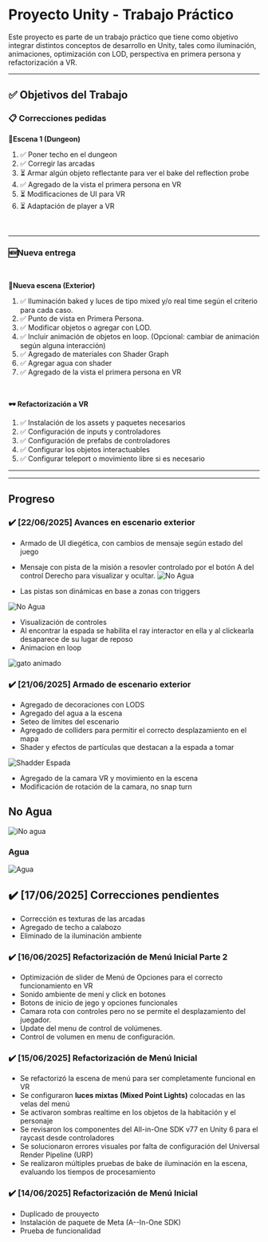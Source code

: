 # Proyecto Unity - Trabajo Práctico

Este proyecto es parte de un trabajo práctico que tiene como objetivo integrar distintos conceptos de desarrollo en Unity, tales como iluminación, animaciones, optimización con LOD, perspectiva en primera persona y refactorización a VR.

---

## ✅ Objetivos del Trabajo

### 📋 Correcciones pedidas



**🏰Escena 1 (Dungeon)**

1. ✅ Poner techo en el dungeon
2. ✅ Corregir las arcadas
3. ⏳ Armar algún objeto reflectante para ver el bake del reflection probe
4. ✅ Agregado de la vista el primera persona en VR
5. ⏳ Modificaciones de UI para VR
6. ⏳ Adaptación de player a VR

<br>

---

### 🆕Nueva entrega
<br>

**🌄Nueva escena (Exterior)**
1. ✅ Iluminación baked y luces de tipo mixed y/o real time según el criterio para cada caso.
2. ✅ Punto de vista en Primera Persona.
3. ✅ Modificar objetos o agregar con LOD.
4. ✅ Incluir animación de objetos en loop. (Opcional: cambiar de animación según alguna interacción)
5. ✅ Agregado de materiales con  Shader Graph
6. ✅ Agregar agua con shader
7. ✅ Agregado de la vista el primera persona en VR

<br>

**🕶️ Refactorización a VR**
1. ✅ Instalación de los assets y paquetes necesarios
2. ✅ Configuración de inputs y controladores
3. ✅ Configuración de prefabs de  controladores
4. ✅ Configurar los objetos interactuables
5. ✅ Configurar teleport o movimiento libre si es necesario





---
---

## Progreso

### ✔️ [22/06/2025] Avances en escenario exterior
- Armado de UI diegética, con cambios de mensaje según estado del juego
- Mensaje con pista de la misión a resovler controlado por el botón A del control Derecho para visualizar y ocultar.
![No Agua](./screens/buscaEspada.png)

- Las pistas son dinámicas en base a zonas con triggers

![No Agua](./screens/espadaSI.png)

- Visualización de controles
- Al encontrar la espada se habilita el ray interactor en ella y al clickearla desaparece de su lugar de reposo
- Animacion en loop

![gato animado](./Screens/catto.gif)



### ✔️ [21/06/2025] Armado de escenario exterior
- Agregado de decoraciones con LODS
- Agregado del agua a la escena
- Seteo de límites del escenario
- Agregado de colliders para permitir el correcto desplazamiento en el mapa
- Shader y efectos de partículas que destacan a la espada a tomar


![Shadder Espada](./Screens/shaderEspada.png)
- Agregado de la camara VR y movimiento en la escena
- Modificación de rotación de la camara, no snap turn

## No Agua

![iNo agua](./Screens/no_agua.png)

### Agua

![Agua](./Screens/agua.png)

## ✔️ [17/06/2025] Correcciones pendientes

- Corrección es texturas de las arcadas
- Agregado de techo a calabozo
- Eliminado de la iluminación ambiente



### ✔️ [16/06/2025] Refactorización de Menú Inicial Parte 2

- Optimización de slider de Menú de Opciones para el correcto funcionamiento en VR
- Sonido ambiente de mení y click en botones
- Botons de inicio de jego y opciones funcionales
- Camara rota con controles pero no se permite el desplazamiento del juegador.
- Update del menu de control de volúmenes.
- Control de volumen en menu de configuración.





### ✔️ [15/06/2025] Refactorización de Menú Inicial


- Se refactorizó la escena de menú para ser completamente funcional en VR
- Se configuraron **luces mixtas (Mixed Point Lights)** colocadas en las velas del menú
- Se activaron sombras realtime en los objetos de la habitación y el personaje
- Se revisaron los componentes del All-in-One SDK v77 en Unity 6 para el raycast desde controladores
- Se solucionaron errores visuales por falta de configuración del Universal Render Pipeline (URP)
- Se realizaron múltiples pruebas de bake de iluminación en la escena, evaluando los tiempos de procesamiento
   
### ✔️ [14/06/2025] Refactorización de Menú Inicial

- Duplicado de prouyecto
- Instalación de paquete de Meta (A--In-One SDK)
- Prueba de funcionalidad


